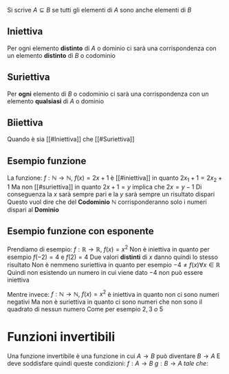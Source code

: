 Si scrive $A \subseteq B$ se tutti gli elementi di $A$ sono anche elementi di $B$

## Iniettiva
Per ogni elemento **distinto** di $A$ o dominio ci sarà una corrispondenza con un elemento **distinto** di $B$ o codominio
## Suriettiva
Per **ogni** elemento di $B$ o codominio ci sarà una corrispondenza con un elemento **qualsiasi** di $A$ o dominio
## Biiettiva
Quando è sia [[#Iniettiva]] che [[#Suriettiva]]
## Esempio funzione
La funzione:
$f: ℕ \rightarrow ℕ,\ f(x)=2x+1$ 
è [[#iniettiva]] in quanto $2x_1 +1 = 2x_2 +1$
Ma non [[#suriettiva]] in quanto $2x +1=y$ implica che $2x = y - 1$ 
Di conseguenza la $x$ sarà sempre pari e la $y$ sarà sempre un risultato dispari
Questo vuol dire che del **Codominio** $ℕ$ corrisponderanno solo i numeri dispari al **Dominio**

## Esempio funzione con esponente
Prendiamo di esempio:
$f: ℝ \rightarrow ℝ,\ f(x)=x^2$
Non è iniettiva in quanto per esempio
$f(-2)=4$ e $f(2) = 4$
Due valori **distinti** di $x$ danno quindi lo stesso risultato
Non è nemmeno suriettiva in quanto per esempio $-4 \neq f(x) \forall x\in ℝ$   
Quindi non esistendo un numero in cui viene dato $-4$ non può essere iniettiva 

Mentre invece:
$f:ℕ \rightarrow ℕ,\ f(x)=x^2$
è iniettiva in quanto non ci sono numeri negativi
Ma non è suriettiva in quanto ci sono numeri che non sono il quadrato di nessun numero
Come per esempio $2, 3\ o\ 5$

# Funzioni invertibili
Una funzione invertibile è una funzione in cui $A \rightarrow B$ può diventare $B \rightarrow A$
E deve soddisfare quindi  queste condizioni:
$f:A\rightarrow B$
$g:B\rightarrow A\ tale\ che:$

